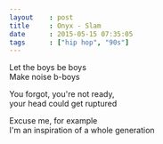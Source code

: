 ```yaml
---
layout    : post
title     : Onyx - Slam
date      : 2015-05-15 07:35:05
tags      : ["hip hop", "90s"]
---
```


Let the boys be boys\
Make noise b-boys
<!--more-->

You forgot, you're not ready,\
your head could get ruptured

Excuse me, for example\
I'm an inspiration of a whole generation

